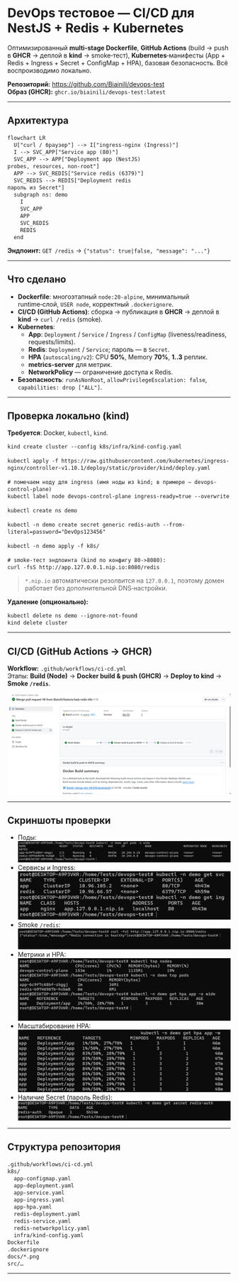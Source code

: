 # DevOps тестовое — CI/CD для NestJS + Redis + Kubernetes

Оптимизированный **multi‑stage Dockerfile**, **GitHub Actions** (build → push в **GHCR** → деплой в **kind** → smoke‑тест), **Kubernetes**‑манифесты (App + Redis + Ingress + Secret + ConfigMap + HPA), базовая безопасность. Всё воспроизводимо локально.

**Репозиторий:** https://github.com/Biainili/devops-test  
**Образ (GHCR):** `ghcr.io/biainili/devops-test:latest`

---

## Архитектура

```mermaid
flowchart LR
  U["curl / браузер"] --> I["ingress-nginx (Ingress)"]
  I --> SVC_APP["Service app (80)"]
  SVC_APP --> APP["Deployment app (NestJS)
probes, resources, non-root"]
  APP --> SVC_REDIS["Service redis (6379)"]
  SVC_REDIS --> REDIS["Deployment redis
пароль из Secret"]
  subgraph ns: demo
    I
    SVC_APP
    APP
    SVC_REDIS
    REDIS
  end
```

**Эндпоинт:** `GET /redis`  →  `{"status": true|false, "message": "..."}`

---

## Что сделано

- **Dockerfile**: многоэтапный `node:20-alpine`, минимальный runtime‑слой, `USER node`, корректный `.dockerignore`.
- **CI/CD (GitHub Actions)**: сборка → публикация в **GHCR** → деплой в **kind** → `curl /redis` (smoke).
- **Kubernetes**:
  - **App**: `Deployment` / `Service` / `Ingress` / `ConfigMap` (liveness/readiness, requests/limits).
  - **Redis**: `Deployment` / `Service`; пароль — в `Secret`.
  - **HPA** (`autoscaling/v2`): CPU **50%**, Memory **70%**, **1..3** реплик.
  - **metrics-server** для метрик.
  - **NetworkPolicy** — ограничение доступа к Redis.
- **Безопасность**: `runAsNonRoot`, `allowPrivilegeEscalation: false`, `capabilities: drop ["ALL"]`.

---

## Проверка локально (kind)

**Требуется**: Docker, `kubectl`, `kind`.

```
kind create cluster --config k8s/infra/kind-config.yaml

kubectl apply -f https://raw.githubusercontent.com/kubernetes/ingress-nginx/controller-v1.10.1/deploy/static/provider/kind/deploy.yaml

# помечаем ноду для ingress (имя ноды из kind; в примере — devops-control-plane)
kubectl label node devops-control-plane ingress-ready=true --overwrite

kubectl create ns demo

kubectl -n demo create secret generic redis-auth --from-literal=password="DevOps123456"

kubectl -n demo apply -f k8s/

# smoke-тест эндпоинта (kind по конфигу 80->8080):
curl -fsS http://app.127.0.0.1.nip.io:8080/redis
```

> `*.nip.io` автоматически резолвится на `127.0.0.1`, поэтому домен работает без дополнительной DNS‑настройки.

**Удаление (опционально):**
```
kubectl delete ns demo --ignore-not-found
kind delete cluster
```

---

## CI/CD (GitHub Actions → GHCR)

**Workflow:** `.github/workflows/ci-cd.yml`  
Этапы: **Build (Node)** → **Docker build & push (GHCR)** → **Deploy to kind** → **Smoke `/redis`**.

![Подпись](docs/01-actions-pipeline-green.png)

---

## Скриншоты проверки

- Поды: ![](docs/02-kubectl-get-pods.png)
- Сервисы и Ingress: ![](docs/03-svc-ing.png)
- Smoke `/redis`: ![](docs/04-smoke-curl.png)
- Метрики и HPA: ![](docs/05-metrics-hpa.png)
- Масштабирование HPA: ![](docs/06-hpa-scale.png)
- Наличие Secret (пароль Redis): ![](docs/07-secret.png)

---

## Структура репозитория

```
.github/workflows/ci-cd.yml
k8s/
  app-configmap.yaml
  app-deployment.yaml
  app-service.yaml
  app-ingress.yaml
  app-hpa.yaml
  redis-deployment.yaml
  redis-service.yaml
  redis-networkpolicy.yaml
  infra/kind-config.yaml
Dockerfile
.dockerignore
docs/*.png
src/…
```

---


